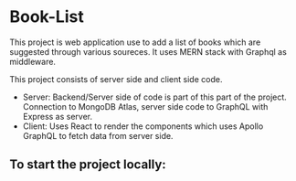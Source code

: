 # Book-List

This project is web application use to add a list of books which are suggested through various soureces. It uses MERN stack with Graphql as middleware. 

This project consists of server side and client side code. 

* Server:  Backend/Server side of code is part of this part of the project. Connection to MongoDB Atlas, server side code to GraphQL with Express as server. 
* Client: Uses React to render the components which uses Apollo GraphQL to fetch data from server side. 

## To start the project locally:

